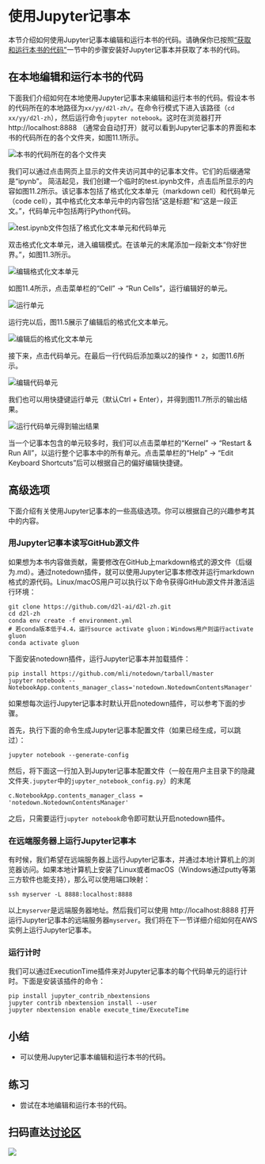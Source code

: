 # 使用Jupyter记事本

本节介绍如何使用Jupyter记事本编辑和运行本书的代码。请确保你已按照[“获取和运行本书的代码”](../chapter_prerequisite/install.md)一节中的步骤安装好Jupyter记事本并获取了本书的代码。


## 在本地编辑和运行本书的代码

下面我们介绍如何在本地使用Jupyter记事本来编辑和运行本书的代码。假设本书的代码所在的本地路径为`xx/yy/d2l-zh/`。在命令行模式下进入该路径（`cd xx/yy/d2l-zh`），然后运行命令`jupyter notebook`。这时在浏览器打开 http://localhost:8888 （通常会自动打开）就可以看到Jupyter记事本的界面和本书的代码所在的各个文件夹，如图11.1所示。

![本书的代码所在的各个文件夹](../img/jupyter00.png)


我们可以通过点击网页上显示的文件夹访问其中的记事本文件。它们的后缀通常是“ipynb”。
简洁起见，我们创建一个临时的test.ipynb文件，点击后所显示的内容如图11.2所示。该记事本包括了格式化文本单元（markdown cell）和代码单元（code cell），其中格式化文本单元中的内容包括“这是标题”和“这是一段正文。”，代码单元中包括两行Python代码。

![test.ipynb文件包括了格式化文本单元和代码单元](../img/jupyter01.png)


双击格式化文本单元，进入编辑模式。在该单元的末尾添加一段新文本“你好世界。”，如图11.3所示。

![编辑格式化文本单元](../img/jupyter02.png)


如图11.4所示，点击菜单栏的“Cell” $\rightarrow$ “Run Cells”，运行编辑好的单元。

![运行单元](../img/jupyter03.png)


运行完以后，图11.5展示了编辑后的格式化文本单元。

![编辑后的格式化文本单元](../img/jupyter04.png)


接下来，点击代码单元。在最后一行代码后添加乘以2的操作 `* 2`，如图11.6所示。

![编辑代码单元](../img/jupyter05.png)


我们也可以用快捷键运行单元（默认Ctrl + Enter），并得到图11.7所示的输出结果。

![运行代码单元得到输出结果](../img/jupyter06.png)


当一个记事本包含的单元较多时，我们可以点击菜单栏的“Kernel” $\rightarrow$ “Restart & Run All”，以运行整个记事本中的所有单元。点击菜单栏的“Help” $\rightarrow$ “Edit Keyboard Shortcuts”后可以根据自己的偏好编辑快捷键。


## 高级选项

下面介绍有关使用Jupyter记事本的一些高级选项。你可以根据自己的兴趣参考其中的内容。

### 用Jupyter记事本读写GitHub源文件

如果想为本书内容做贡献，需要修改在GitHub上markdown格式的源文件（后缀为.md）。通过notedown插件，就可以使用Jupyter记事本修改并运行markdown格式的源代码。Linux/macOS用户可以执行以下命令获得GitHub源文件并激活运行环境：

```
git clone https://github.com/d2l-ai/d2l-zh.git
cd d2l-zh
conda env create -f environment.yml
# 若conda版本低于4.4，运行source activate gluon；Windows用户则运行activate gluon
conda activate gluon
```

下面安装notedown插件，运行Jupyter记事本并加载插件：

```
pip install https://github.com/mli/notedown/tarball/master
jupyter notebook --NotebookApp.contents_manager_class='notedown.NotedownContentsManager'
```

如果想每次运行Jupyter记事本时默认开启notedown插件，可以参考下面的步骤。

首先，执行下面的命令生成Jupyter记事本配置文件（如果已经生成，可以跳过）：

```
jupyter notebook --generate-config
```

然后，将下面这一行加入到Jupyter记事本配置文件（一般在用户主目录下的隐藏文件夹`.jupyter`中的`jupyter_notebook_config.py`）的末尾

```
c.NotebookApp.contents_manager_class = 'notedown.NotedownContentsManager'
```

之后，只需要运行`jupyter notebook`命令即可默认开启notedown插件。


### 在远端服务器上运行Jupyter记事本

有时候，我们希望在远端服务器上运行Jupyter记事本，并通过本地计算机上的浏览器访问。如果本地计算机上安装了Linux或者macOS（Windows通过putty等第三方软件也能支持），那么可以使用端口映射：

```
ssh myserver -L 8888:localhost:8888
```

以上`myserver`是远端服务器地址。然后我们可以使用 http://localhost:8888 打开运行Jupyter记事本的远端服务器`myserver`。我们将在下一节详细介绍如何在AWS实例上运行Jupyter记事本。

### 运行计时

我们可以通过ExecutionTime插件来对Jupyter记事本的每个代码单元的运行计时。下面是安装该插件的命令：

```
pip install jupyter_contrib_nbextensions
jupyter contrib nbextension install --user
jupyter nbextension enable execute_time/ExecuteTime
```

## 小结

* 可以使用Jupyter记事本编辑和运行本书的代码。

## 练习

* 尝试在本地编辑和运行本书的代码。




## 扫码直达[讨论区](https://discuss.gluon.ai/t/topic/6965)

![](../img/qr_jupyter.svg)
